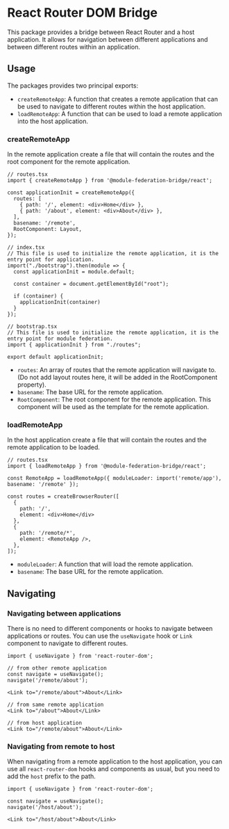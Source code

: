 # React Router DOM Bridge

This package provides a bridge between React Router and a host application. It allows for navigation between different applications and between different routes within an application.

## Usage
 The packages provides two principal exports:
 - `createRemoteApp`: A function that creates a remote application that can be used to navigate to different routes within the host application.
 - `loadRemoteApp`: A function that can be used to load a remote application into the host application.

### createRemoteApp
 In the remote application create a file that will contain the routes and the root component for the remote application.

```tsx
// routes.tsx
import { createRemoteApp } from '@module-federation-bridge/react';

const applicationInit = createRemoteApp({
  routes: [
    { path: '/', element: <div>Home</div> },
    { path: '/about', element: <div>About</div> },
  ],
  basename: '/remote',
  RootComponent: Layout,
});

// index.tsx
// This file is used to initialize the remote application, it is the entry point for application.
import("./bootstrap").then(module => {
  const applicationInit = module.default;

  const container = document.getElementById("root");

  if (container) {
    applicationInit(container)
  }
});

// bootstrap.tsx
// This file is used to initialize the remote application, it is the entry point for module federation.
import { applicationInit } from "./routes";

export default applicationInit;
```
 - `routes`: An array of routes that the remote application will navigate to.(Do not add layout routes here, it will be added in the RootComponent property).
 - `basename`: The base URL for the remote application.
 - `RootComponent`: The root component for the remote application. This component will be used as the template for the remote application.


### loadRemoteApp
In the host application create a file that will contain the routes and the remote application to be loaded.

```tsx
// routes.tsx
import { loadRemoteApp } from '@module-federation-bridge/react';

const RemoteApp = loadRemoteApp({ moduleLoader: import('remote/app'), basename: '/remote' });

const routes = createBrowserRouter([
  {
    path: '/',
    element: <div>Home</div>
  },
  {
    path: '/remote/*',
    element: <RemoteApp />,
  },
]);
```

 - `moduleLoader`: A function that will load the remote application.
 - `basename`: The base URL for the remote application.


 ## Navigating

 ### Navigating between applications
 There is no need to different components or hooks to navigate between applications or routes. You can use the `useNavigate` hook or `Link` component to navigate to different routes.

 ```tsx
 import { useNavigate } from 'react-router-dom';

 // from other remote application
 const navigate = useNavigate();
 navigate('/remote/about');

 <Link to="/remote/about">About</Link>

 // from same remote application
 <Link to="/about">About</Link>

 // from host application
 <Link to="/remote/about">About</Link>
 ```

 ### Navigating from remote to host
 When navigating from a remote application to the host application, you can use all `react-router-dom` hooks and components as usual, but you need to add the `host` prefix to the path.

 ```tsx
 import { useNavigate } from 'react-router-dom';

 const navigate = useNavigate();
 navigate('/host/about');

 <Link to="/host/about">About</Link>
 ```